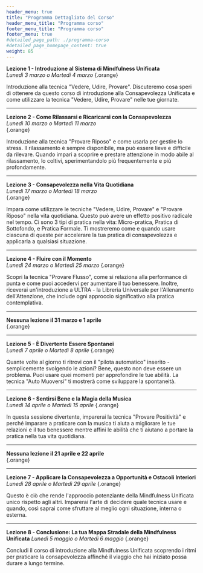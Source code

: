 ```yaml
---
header_menu: true
title: "Programma Dettagliato del Corso"
header_menu_title: "Programma corso"
footer_menu_title: "Programma corso"
footer_menu: true
#detailed_page_path: ./programma-corso
#detailed_page_homepage_content: true
weight: 85
---
```


[//]: # ()
[//]: # (![ULTRA-grid]&#40;/images/ULTRA-grid-fixed.jpg&#41;)

[//]: # (_&copy; 2024 Unified Mindfulness LLC_)

[//]: # ({.copyright_UM})

**Lezione 1 - Introduzione al Sistema di Mindfulness Unificata**  
_Lunedì 3 marzo o Martedì 4 marzo_
{.orange} 


Introduzione alla tecnica "Vedere, Udire, Provare". Discuteremo cosa speri di ottenere da questo corso di introduzione alla Consapevolezza Unificata e come utilizzare la tecnica "Vedere, Udire, Provare" nelle tue giornate.

---
**Lezione 2 - Come Rilassarsi e Ricaricarsi con la Consapevolezza**  
_Lunedì 10 marzo o Martedì 11 marzo_  
{.orange}

Introduzione alla tecnica "Provare Riposo" e come usarla per gestire lo stress. Il rilassamento è sempre disponibile, ma può essere lieve e difficile da rilevare. Quando impari a scoprire e prestare attenzione in modo abile al rilassamento, lo coltivi, sperimentandolo più frequentemente e più profondamente.

---
**Lezione 3 - Consapevolezza nella Vita Quotidiana**  
_Lunedì 17 marzo o Martedì 18 marzo_  
{.orange}

Impara come utilizzare le tecniche "Vedere, Udire, Provare" e "Provare Riposo" nella vita quotidiana. Questo può avere un effetto positivo radicale nel tempo. Ci sono 3 tipi di pratica nella vita: Micro-pratica, Pratica di Sottofondo, e Pratica Formale. Ti mostreremo come e quando usare ciascuna di queste per accelerare la tua pratica di consapevolezza e applicarla a qualsiasi situazione.

---
**Lezione 4 - Fluire con il Momento**  
_Lunedì 24 marzo o Martedì 25 marzo_
{.orange}

Scopri la tecnica "Provare Flusso", come si relaziona alla performance di punta e come puoi accedervi per aumentare il tuo benessere. Inoltre, riceverai un'introduzione a ULTRA - la Libreria Universale per l'Allenamento dell'Attenzione, che include ogni approccio significativo alla pratica contemplativa.


---

**Nessuna lezione il 31 marzo e 1 aprile**  
{.orange}

---
**Lezione 5 - È Divertente Essere Spontanei**  
_Lunedì 7 aprile o Martedì 8 aprile_
{.orange}

Quante volte al giorno ti ritrovi con il "pilota automatico" inserito - semplicemente svolgendo le azioni? Bene, questo non deve essere un problema. Puoi usare quei momenti per approfondire le tue abilità. La tecnica "Auto Muoversi" ti mostrerà come sviluppare la spontaneità.

---
**Lezione 6 - Sentirsi Bene e la Magia della Musica**  
_Lunedì 14 aprile o Martedì 15 aprile_
{.orange}

In questa sessione divertente, imparerai la tecnica "Provare Positività" e perché imparare a praticare con la musica ti aiuta a migliorare le tue relazioni e il tuo benessere mentre affini le abilità che ti aiutano a portare la pratica nella tua vita quotidiana.

---

**Nessuna lezione il 21 aprile e 22 aprile**   
{.orange}

---
**Lezione 7 - Applicare la Consapevolezza a Opportunità e Ostacoli Interiori**  
_Lunedì 28 aprile o Martedì 29 aprile_
{.orange}

Questo è ciò che rende l'approccio potenziante della Mindfulness Unificata unico rispetto agli altri. Imparerai l'arte di decidere quale tecnica usare e quando, così saprai come sfruttare al meglio ogni situazione, interna o esterna.

---
**Lezione 8 - Conclusione: La tua Mappa Stradale della Mindfulness Unificata**
_Lunedì 5 maggio o Martedì 6 maggio_
{.orange}

Concludi il corso di introduzione alla Mindfulness Unificata scoprendo i ritmi per praticare la consapevolezza affinché il viaggio che hai iniziato possa durare a lungo termine.
